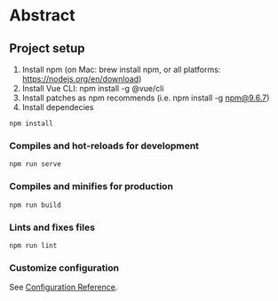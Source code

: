 # Abstract

## Project setup
1. Install npm (on Mac: brew install npm, or all platforms: https://nodejs.org/en/download)
2. Install Vue CLI: npm install -g @vue/cli
3. Install patches as npm recommends (i.e. npm install -g npm@9.6.7)
4. Install dependecies
```
npm install
```

### Compiles and hot-reloads for development
```
npm run serve
```

### Compiles and minifies for production
```
npm run build
```

### Lints and fixes files
```
npm run lint
```

### Customize configuration
See [Configuration Reference](https://cli.vuejs.org/config/).
